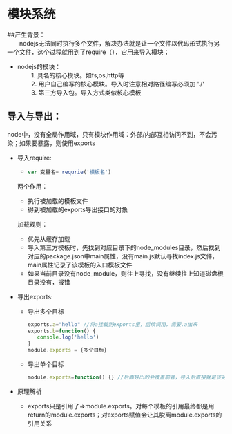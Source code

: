 # 模块系统  
##产生背景：  
　　nodejs无法同时执行多个文件，解决办法就是让一个文件以代码形式执行另一个文件，这个过程就用到了require（），它用来导入模块；　　
  
+ nodejs的模块：  
　　   1. 具名的核心模块。如fs,os,http等  
　　   2. 用户自己编写的核心模块。导入时注意相对路径编写必须加 './'  
　　   3. 第三方导入包。导入方式类似核心模板 
## 导入与导出：  
node中，没有全局作用域，只有模块作用域：外部/内部互相访问不到，不会污染；如果要暴露，则使用exports  
+ 导入require:  
   + ```javascript
     var 变量名= requrie('模板名')   
     ```  
   两个作用：  
   + 执行被加载的模板文件  
   + 得到被加载的exports导出接口的对象  
     
   加载规则：  
   + 优先从缓存加载  
   + 导入第三方模板时，先找到对应目录下的node_modules目录，然后找到对应的package.json中main属性，没有main.js默认寻找index.js文件，main属性记录了该模板的入口模板文件  
   + 如果当前目录没有node_module，则往上寻找，没有继续往上知道磁盘根目录没有，报错
   
+ 导出exports:  
   + 导出多个目标
     ```javascript
     exports.a="hello" //将a挂载到exports里，后续调用，需要.a出来  
     exports.b=function() {
        console.log('hello')
     }  
     module.exports = {多个目标}
     ```  
   + 导出单个目标
       ```javascript
     module.exports=function() {} //后面导出的会覆盖前者，导入后直接就是该对象
       ```   
 + 原理解析  
    + exports只是引用了=>module.exports。对每个模板的引用最终都是用return的module.exports；对exports赋值会让其脱离module.exports的引用关系